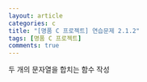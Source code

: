 ```yaml
---
layout: article
categories: c
title: "[명품 C 프로젝트] 연습문제 2.1.2"
tags: [명품 C 프로젝트]
comments: true
---
```


두 개의 문자열을 합치는 함수 작성

<script src="https://gist.github.com/junbly/fa40e7f7bbb150bc90baa9a4b980ce4c.js"></script>

